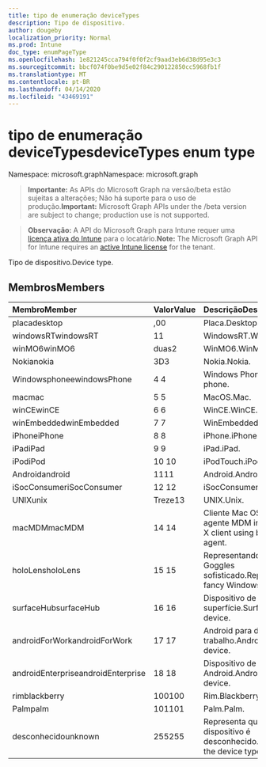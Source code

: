 ```yaml
---
title: tipo de enumeração deviceTypes
description: Tipo de dispositivo.
author: dougeby
localization_priority: Normal
ms.prod: Intune
doc_type: enumPageType
ms.openlocfilehash: 1e821245cca794f0f0f2cf9aad3eb6d38d95e3c3
ms.sourcegitcommit: bbcf074f0be9d5e02f84c290122850cc5968fb1f
ms.translationtype: MT
ms.contentlocale: pt-BR
ms.lasthandoff: 04/14/2020
ms.locfileid: "43469191"
---
```

# <a name="devicetypes-enum-type"></a><span data-ttu-id="5bd40-103">tipo de enumeração deviceTypes</span><span class="sxs-lookup"><span data-stu-id="5bd40-103">deviceTypes enum type</span></span>

<span data-ttu-id="5bd40-104">Namespace: microsoft.graph</span><span class="sxs-lookup"><span data-stu-id="5bd40-104">Namespace: microsoft.graph</span></span>

> <span data-ttu-id="5bd40-105">**Importante:** As APIs do Microsoft Graph na versão/beta estão sujeitas a alterações; Não há suporte para o uso de produção.</span><span class="sxs-lookup"><span data-stu-id="5bd40-105">**Important:** Microsoft Graph APIs under the /beta version are subject to change; production use is not supported.</span></span>

> <span data-ttu-id="5bd40-106">**Observação:** A API do Microsoft Graph para Intune requer uma [licença ativa do Intune](https://go.microsoft.com/fwlink/?linkid=839381) para o locatário.</span><span class="sxs-lookup"><span data-stu-id="5bd40-106">**Note:** The Microsoft Graph API for Intune requires an [active Intune license](https://go.microsoft.com/fwlink/?linkid=839381) for the tenant.</span></span>

<span data-ttu-id="5bd40-107">Tipo de dispositivo.</span><span class="sxs-lookup"><span data-stu-id="5bd40-107">Device type.</span></span>

## <a name="members"></a><span data-ttu-id="5bd40-108">Membros</span><span class="sxs-lookup"><span data-stu-id="5bd40-108">Members</span></span>
|<span data-ttu-id="5bd40-109">Membro</span><span class="sxs-lookup"><span data-stu-id="5bd40-109">Member</span></span>|<span data-ttu-id="5bd40-110">Valor</span><span class="sxs-lookup"><span data-stu-id="5bd40-110">Value</span></span>|<span data-ttu-id="5bd40-111">Descrição</span><span class="sxs-lookup"><span data-stu-id="5bd40-111">Description</span></span>|
|:---|:---|:---|
|<span data-ttu-id="5bd40-112">placa</span><span class="sxs-lookup"><span data-stu-id="5bd40-112">desktop</span></span>|<span data-ttu-id="5bd40-113">,0</span><span class="sxs-lookup"><span data-stu-id="5bd40-113">0</span></span>|<span data-ttu-id="5bd40-114">Placa.</span><span class="sxs-lookup"><span data-stu-id="5bd40-114">Desktop.</span></span>|
|<span data-ttu-id="5bd40-115">windowsRT</span><span class="sxs-lookup"><span data-stu-id="5bd40-115">windowsRT</span></span>|<span data-ttu-id="5bd40-116">1</span><span class="sxs-lookup"><span data-stu-id="5bd40-116">1</span></span>|<span data-ttu-id="5bd40-117">WindowsRT.</span><span class="sxs-lookup"><span data-stu-id="5bd40-117">WindowsRT.</span></span>|
|<span data-ttu-id="5bd40-118">winMO6</span><span class="sxs-lookup"><span data-stu-id="5bd40-118">winMO6</span></span>|<span data-ttu-id="5bd40-119">duas</span><span class="sxs-lookup"><span data-stu-id="5bd40-119">2</span></span>|<span data-ttu-id="5bd40-120">WinMO6.</span><span class="sxs-lookup"><span data-stu-id="5bd40-120">WinMO6.</span></span>|
|<span data-ttu-id="5bd40-121">Nokia</span><span class="sxs-lookup"><span data-stu-id="5bd40-121">nokia</span></span>|<span data-ttu-id="5bd40-122">3D</span><span class="sxs-lookup"><span data-stu-id="5bd40-122">3</span></span>|<span data-ttu-id="5bd40-123">Nokia.</span><span class="sxs-lookup"><span data-stu-id="5bd40-123">Nokia.</span></span>|
|<span data-ttu-id="5bd40-124">Windowsphonee</span><span class="sxs-lookup"><span data-stu-id="5bd40-124">windowsPhone</span></span>|<span data-ttu-id="5bd40-125">4 </span><span class="sxs-lookup"><span data-stu-id="5bd40-125">4</span></span>|<span data-ttu-id="5bd40-126">Windows Phone.</span><span class="sxs-lookup"><span data-stu-id="5bd40-126">Windows phone.</span></span>|
|<span data-ttu-id="5bd40-127">mac</span><span class="sxs-lookup"><span data-stu-id="5bd40-127">mac</span></span>|<span data-ttu-id="5bd40-128">5 </span><span class="sxs-lookup"><span data-stu-id="5bd40-128">5</span></span>|<span data-ttu-id="5bd40-129">MacOS.</span><span class="sxs-lookup"><span data-stu-id="5bd40-129">Mac.</span></span>|
|<span data-ttu-id="5bd40-130">winCE</span><span class="sxs-lookup"><span data-stu-id="5bd40-130">winCE</span></span>|<span data-ttu-id="5bd40-131">6 </span><span class="sxs-lookup"><span data-stu-id="5bd40-131">6</span></span>|<span data-ttu-id="5bd40-132">WinCE.</span><span class="sxs-lookup"><span data-stu-id="5bd40-132">WinCE.</span></span>|
|<span data-ttu-id="5bd40-133">winEmbedded</span><span class="sxs-lookup"><span data-stu-id="5bd40-133">winEmbedded</span></span>|<span data-ttu-id="5bd40-134">7 </span><span class="sxs-lookup"><span data-stu-id="5bd40-134">7</span></span>|<span data-ttu-id="5bd40-135">WinEmbedded.</span><span class="sxs-lookup"><span data-stu-id="5bd40-135">WinEmbedded.</span></span>|
|<span data-ttu-id="5bd40-136">iPhone</span><span class="sxs-lookup"><span data-stu-id="5bd40-136">iPhone</span></span>|<span data-ttu-id="5bd40-137">8 </span><span class="sxs-lookup"><span data-stu-id="5bd40-137">8</span></span>|<span data-ttu-id="5bd40-138">iPhone.</span><span class="sxs-lookup"><span data-stu-id="5bd40-138">iPhone.</span></span>|
|<span data-ttu-id="5bd40-139">iPad</span><span class="sxs-lookup"><span data-stu-id="5bd40-139">iPad</span></span>|<span data-ttu-id="5bd40-140">9 </span><span class="sxs-lookup"><span data-stu-id="5bd40-140">9</span></span>|<span data-ttu-id="5bd40-141">iPad.</span><span class="sxs-lookup"><span data-stu-id="5bd40-141">iPad.</span></span>|
|<span data-ttu-id="5bd40-142">iPod</span><span class="sxs-lookup"><span data-stu-id="5bd40-142">iPod</span></span>|<span data-ttu-id="5bd40-143">10 </span><span class="sxs-lookup"><span data-stu-id="5bd40-143">10</span></span>|<span data-ttu-id="5bd40-144">iPodTouch.</span><span class="sxs-lookup"><span data-stu-id="5bd40-144">iPodTouch.</span></span>|
|<span data-ttu-id="5bd40-145">Android</span><span class="sxs-lookup"><span data-stu-id="5bd40-145">android</span></span>|<span data-ttu-id="5bd40-146">11</span><span class="sxs-lookup"><span data-stu-id="5bd40-146">11</span></span>|<span data-ttu-id="5bd40-147">Android.</span><span class="sxs-lookup"><span data-stu-id="5bd40-147">Android.</span></span>|
|<span data-ttu-id="5bd40-148">iSocConsumer</span><span class="sxs-lookup"><span data-stu-id="5bd40-148">iSocConsumer</span></span>|<span data-ttu-id="5bd40-149">12 </span><span class="sxs-lookup"><span data-stu-id="5bd40-149">12</span></span>|<span data-ttu-id="5bd40-150">iSocConsumer.</span><span class="sxs-lookup"><span data-stu-id="5bd40-150">iSocConsumer.</span></span>|
|<span data-ttu-id="5bd40-151">UNIX</span><span class="sxs-lookup"><span data-stu-id="5bd40-151">unix</span></span>|<span data-ttu-id="5bd40-152">Treze</span><span class="sxs-lookup"><span data-stu-id="5bd40-152">13</span></span>|<span data-ttu-id="5bd40-153">UNIX.</span><span class="sxs-lookup"><span data-stu-id="5bd40-153">Unix.</span></span>|
|<span data-ttu-id="5bd40-154">macMDM</span><span class="sxs-lookup"><span data-stu-id="5bd40-154">macMDM</span></span>|<span data-ttu-id="5bd40-155">14 </span><span class="sxs-lookup"><span data-stu-id="5bd40-155">14</span></span>|<span data-ttu-id="5bd40-156">Cliente Mac OS X usando o agente MDM interno.</span><span class="sxs-lookup"><span data-stu-id="5bd40-156">Mac OS X client using built in MDM agent.</span></span>|
|<span data-ttu-id="5bd40-157">holoLens</span><span class="sxs-lookup"><span data-stu-id="5bd40-157">holoLens</span></span>|<span data-ttu-id="5bd40-158">15 </span><span class="sxs-lookup"><span data-stu-id="5bd40-158">15</span></span>|<span data-ttu-id="5bd40-159">Representando o Windows 10 Goggles sofisticado.</span><span class="sxs-lookup"><span data-stu-id="5bd40-159">Representing the fancy Windows 10 goggles.</span></span>|
|<span data-ttu-id="5bd40-160">surfaceHub</span><span class="sxs-lookup"><span data-stu-id="5bd40-160">surfaceHub</span></span>|<span data-ttu-id="5bd40-161">16 </span><span class="sxs-lookup"><span data-stu-id="5bd40-161">16</span></span>|<span data-ttu-id="5bd40-162">Dispositivo de HUB de superfície.</span><span class="sxs-lookup"><span data-stu-id="5bd40-162">Surface HUB device.</span></span>|
|<span data-ttu-id="5bd40-163">androidForWork</span><span class="sxs-lookup"><span data-stu-id="5bd40-163">androidForWork</span></span>|<span data-ttu-id="5bd40-164">17 </span><span class="sxs-lookup"><span data-stu-id="5bd40-164">17</span></span>|<span data-ttu-id="5bd40-165">Android para dispositivo de trabalho.</span><span class="sxs-lookup"><span data-stu-id="5bd40-165">Android for work device.</span></span>|
|<span data-ttu-id="5bd40-166">androidEnterprise</span><span class="sxs-lookup"><span data-stu-id="5bd40-166">androidEnterprise</span></span>|<span data-ttu-id="5bd40-167">18 </span><span class="sxs-lookup"><span data-stu-id="5bd40-167">18</span></span>|<span data-ttu-id="5bd40-168">Dispositivo de empresa Android.</span><span class="sxs-lookup"><span data-stu-id="5bd40-168">Android enterprise device.</span></span>|
|<span data-ttu-id="5bd40-169">rim</span><span class="sxs-lookup"><span data-stu-id="5bd40-169">blackberry</span></span>|<span data-ttu-id="5bd40-170">100</span><span class="sxs-lookup"><span data-stu-id="5bd40-170">100</span></span>|<span data-ttu-id="5bd40-171">Rim.</span><span class="sxs-lookup"><span data-stu-id="5bd40-171">Blackberry.</span></span>|
|<span data-ttu-id="5bd40-172">Palm</span><span class="sxs-lookup"><span data-stu-id="5bd40-172">palm</span></span>|<span data-ttu-id="5bd40-173">101</span><span class="sxs-lookup"><span data-stu-id="5bd40-173">101</span></span>|<span data-ttu-id="5bd40-174">Palm.</span><span class="sxs-lookup"><span data-stu-id="5bd40-174">Palm.</span></span>|
|<span data-ttu-id="5bd40-175">desconhecido</span><span class="sxs-lookup"><span data-stu-id="5bd40-175">unknown</span></span>|<span data-ttu-id="5bd40-176">255</span><span class="sxs-lookup"><span data-stu-id="5bd40-176">255</span></span>|<span data-ttu-id="5bd40-177">Representa que o tipo de dispositivo é desconhecido.</span><span class="sxs-lookup"><span data-stu-id="5bd40-177">Represents that the device type is unknown.</span></span>|



